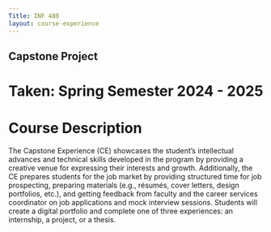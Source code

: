 ```yaml
---
Title: INF 480 
layout: course-experience
---
```

## Capstone Project
# Taken: Spring Semester 2024 - 2025
# Course Description

The Capstone Experience (CE) showcases the student’s intellectual advances and technical skills developed in the program by providing a creative venue for expressing their interests and growth. Additionally, the CE prepares students for the job market by providing structured time for job prospecting, preparing materials (e.g., résumés, cover letters, design portfolios, etc.), and getting feedback from faculty and the career services coordinator on job applications and mock interview sessions. Students will create a digital portfolio and complete one of three experiences: an internship, a project, or a thesis.